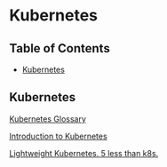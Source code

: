 # Kubernetes


## Table of Contents

  - [Kubernetes](#kubernetes)




## Kubernetes

[Kubernetes Glossary](https://kubernetes.io/docs/reference/glossary/?fundamental=true)

[Introduction to Kubernetes ](https://www.digitalocean.com/community/tutorials/an-introduction-to-kubernetes)

[Lightweight Kubernetes. 5 less than k8s. ](https://github.com/rancher/k3s)
